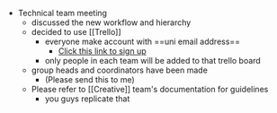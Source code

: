 - Technical team meeting
	- discussed the new workflow and hierarchy
	- decided to use [[Trello]]
		- everyone make account with ==uni email address==
			- [Click this link to sign up](https://trello.com/signup)
		- only people in each team will be added to that trello board
	- group heads and coordinators have been made
		- (Please send this to me)
	- Please refer to [[Creative]] team's documentation for guidelines
		- you guys replicate that